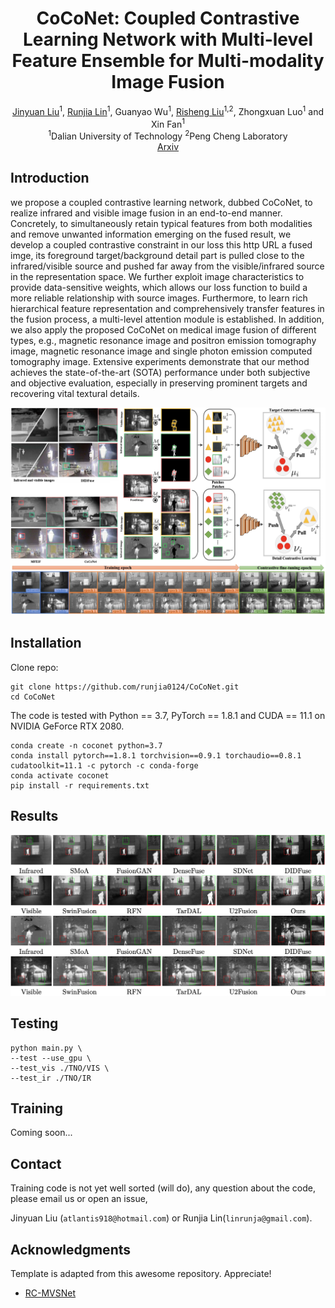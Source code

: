 

<div align="center">
  <h1 align="center">CoCoNet: Coupled Contrastive Learning Network with Multi-level Feature Ensemble for Multi-modality Image Fusion</h1>

  <p align="center">
    <a href="https://github.com/JinyuanLiu-CV">Jinyuan Liu</a><sup>1</sup>,
	<a href=https://github.com/runjia0124/ target=_blank rel=noopener>Runjia Lin</a><sup>1</sup>, 
    Guanyao Wu<sup>1</sup>, 
    <a href=https://rsliu.tech/ target=_blank rel=noopener>Risheng Liu</a><sup>1,2</sup>,
    Zhongxuan Luo<sup>1</sup> and 
    Xin Fan<sup>1</sup>
    </sup>
      <br>
      <sup>1</sup><a>Dalian University of Technology</a> 
      <sup>2</sup><a>Peng Cheng Laboratory</a> 
    <br />
    <a href="https://arxiv.org/abs/2211.10960">Arxiv</a> 

  </p>
</div>

## Introduction

we propose a coupled contrastive learning network, dubbed CoCoNet, to realize infrared and visible image fusion in an end-to-end manner. Concretely, to simultaneously retain typical features from both modalities and remove unwanted information emerging on the fused result, we develop a coupled contrastive constraint in our loss this http URL a fused imge, its foreground target/background detail part is pulled close to the infrared/visible source and pushed far away from the visible/infrared source in the representation space. We further exploit image characteristics to provide data-sensitive weights, which allows our loss function to build a more reliable relationship with source images. Furthermore, to learn rich hierarchical feature representation and comprehensively transfer features in the fusion process, a multi-level attention module is established. In addition, we also apply the proposed CoCoNet on medical image fusion of different types, e.g., magnetic resonance image and positron emission tomography image, magnetic resonance image and single photon emission computed tomography image. Extensive experiments demonstrate that our method achieves the state-of-the-art (SOTA) performance under both subjective and objective evaluation, especially in preserving prominent targets and recovering vital textural details.

![](demo/pipeline.png)

## Installation

Clone repo:
```
git clone https://github.com/runjia0124/CoCoNet.git
cd CoCoNet
```

The code is tested with Python == 3.7, PyTorch == 1.8.1 and CUDA == 11.1 on NVIDIA GeForce RTX 2080. 
```
conda create -n coconet python=3.7
conda install pytorch==1.8.1 torchvision==0.9.1 torchaudio==0.8.1 cudatoolkit=11.1 -c pytorch -c conda-forge
conda activate coconet
pip install -r requirements.txt
```

## Results
![](demo/visual.png)

## Testing
```
python main.py \
--test --use_gpu \    
--test_vis ./TNO/VIS \
--test_ir ./TNO/IR 
```

## Training
Coming soon...


## Contact
Training code is not yet well sorted (will do), any question about the code, please email us or open an issue, 

Jinyuan Liu (`atlantis918@hotmail.com`) or Runjia Lin(`linrunja@gmail.com`).

## Acknowledgments

Template is adapted from this awesome repository. Appreciate!

* [RC-MVSNet](https://github.com/Boese0601/RC-MVSNet)
